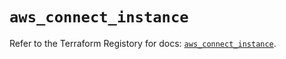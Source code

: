 # `aws_connect_instance`

Refer to the Terraform Registory for docs: [`aws_connect_instance`](https://www.terraform.io/docs/providers/aws/r/connect_instance).
